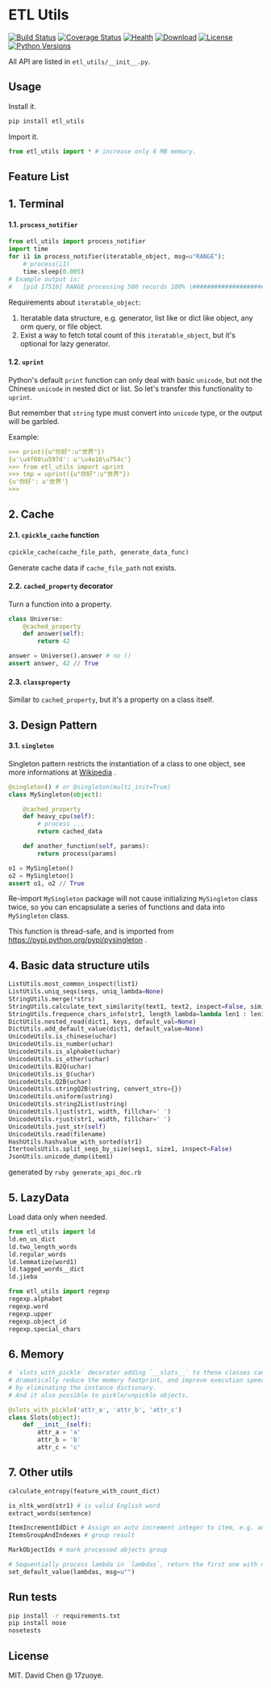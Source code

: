 ETL Utils
========================
[![Build Status](https://img.shields.io/travis/17zuoye/etl_utils/master.svg?style=flat)](https://travis-ci.org/17zuoye/etl_utils)
[![Coverage Status](https://coveralls.io/repos/17zuoye/etl_utils/badge.svg)](https://coveralls.io/r/17zuoye/etl_utils)
[![Health](https://landscape.io/github/17zuoye/etl_utils/master/landscape.svg?style=flat)](https://landscape.io/github/17zuoye/etl_utils/master)
[![Download](https://img.shields.io/pypi/dm/etl_utils.svg?style=flat)](https://pypi.python.org/pypi/etl_utils)
[![License](https://img.shields.io/pypi/l/etl_utils.svg?style=flat)](https://pypi.python.org/pypi/etl_utils)
[![Python Versions](https://img.shields.io/pypi/pyversions/etl_utils.svg?style=flat)](https://pypi.python.org/pypi/etl_utils)


All API are listed in `etl_utils/__init__.py`.

Usage
------------------------

Install it.
```bash
pip install etl_utils
```

Import it.
```python
from etl_utils import * # increase only 6 MB memory.
```

Feature List
------------------------

## 1. Terminal

#### 1.1. `process_notifier`

```python
from etl_utils import process_notifier
import time
for i1 in process_notifier(iteratable_object, msg=u"RANGE"):
    # process(i1)
    time.sleep(0.005)
# Example output is:
#   [pid 17510] RANGE processing 500 records 100% |###################################################################################################################| 166.61 items/s
```

Requirements about `iteratable_object`:

1. Iteratable data structure, e.g. generator, list like or dict like object, any orm query, or file object.
2. Exist a way to fetch total count of this `iteratable_object`, but it's optional for lazy generator.

#### 1.2. `uprint`
Python's default `print` function can only deal with basic `unicode`, but not the Chinese
`unicode` in nested dict or list. So let's transfer this functionality to `uprint`.

But remember that `string` type must convert into `unicode` type, or the output will be garbled.

Example:
```markdown
>>> print({u"你好":u"世界"})
{u'\u4f60\u597d': u'\u4e16\u754c'}
>>> from etl_utils import uprint
>>> tmp = uprint({u"你好":u"世界"})
{u'你好': u'世界'}
>>>
```


## 2. Cache

#### 2.1. `cpickle_cache` function
```python
cpickle_cache(cache_file_path, generate_data_func)
```
Generate cache data if `cache_file_path` not exists.


#### 2.2. `cached_property` decorator
Turn a function into a property.

```python
class Universe:
    @cached_property
    def answer(self):
        return 42

answer = Universe().answer # no ()
assert answer, 42 // True
```

#### 2.3. `classproperty`
Similar to `cached_property`, but it's a property on a class itself.


## 3. Design Pattern

#### 3.1. `singleton`
Singleton pattern restricts the instantiation of a class to one object,
see more informations at [Wikipedia](http://en.wikipedia.org/wiki/Singleton_pattern) .

```python
@singleton() # or @singleton(multi_init=True)
class MySingleton(object):

    @cached_property
    def heavy_cpu(self):
        # process ...
        return cached_data

    def another_function(self, params):
        return process(params)

o1 = MySingleton()
o2 = MySingleton()
assert o1, o2 // True
```

Re-import `MySingleton` package will not cause initializing `MySingleton` class twice, so you
 can encapsulate a series of functions and data into `MySingleton` class.

This function is thread-safe, and is imported from https://pypi.python.org/pypi/pysingleton .

## 4. Basic data structure utils

```python
ListUtils.most_common_inspect(list1)
ListUtils.uniq_seqs(seqs, uniq_lambda=None)
StringUtils.merge(*strs)
StringUtils.calculate_text_similarity(text1, text2, inspect=False, similar_rate_baseline=0.0, skip_special_chars=False)
StringUtils.frequence_chars_info(str1, length_lambda=lambda len1 : len1)
DictUtils.nested_read(dict1, keys, default_val=None)
DictUtils.add_default_value(dict1, default_value=None)
UnicodeUtils.is_chinese(uchar)
UnicodeUtils.is_number(uchar)
UnicodeUtils.is_alphabet(uchar)
UnicodeUtils.is_other(uchar)
UnicodeUtils.B2Q(uchar)
UnicodeUtils.is_Q(uchar)
UnicodeUtils.Q2B(uchar)
UnicodeUtils.stringQ2B(ustring, convert_strs={})
UnicodeUtils.uniform(ustring)
UnicodeUtils.string2List(ustring)
UnicodeUtils.ljust(str1, width, fillchar=' ')
UnicodeUtils.rjust(str1, width, fillchar=' ')
UnicodeUtils.just_str(self)
UnicodeUtils.read(filename)
HashUtils.hashvalue_with_sorted(str1)
ItertoolsUtils.split_seqs_by_size(seqs1, size1, inspect=False)
JsonUtils.unicode_dump(item1)
```

generated by `ruby generate_api_doc.rb`


## 5. LazyData
Load data only when needed.

```python
from etl_utils import ld
ld.en_us_dict
ld.two_length_words
ld.regular_words
ld.lemmatize(word1)
ld.tagged_words__dict
ld.jieba

from etl_utils import regexp
regexp.alphabet
regexp.word
regexp.upper
regexp.object_id
regexp.special_chars
```

## 6. Memory

```python
# `slots_with_pickle` decorator adding `__slots__` to these classes can
# dramatically reduce the memory footprint, and improve execution speed
# by eliminating the instance dictionary.
# And it also possible to pickle/unpickle objects.

@slots_with_pickle('attr_a', 'attr_b', 'attr_c')
class Slots(object):
    def __init__(self):
        attr_a = 'a'
        attr_b = 'b'
        attr_c = 'c'
```

## 7. Other utils

```python
calculate_entropy(feature_with_count_dict)

is_nltk_word(str1) # is valid English word
extract_words(sentence)

ItemIncrementIdDict # Assign an auto increment integer to item, e.g. an object_id
ItemsGroupAndIndexes # group result

MarkObjectIds # mark processed objects group

# Sequentially process lambda in `lambdas`, return the first one with no exception.
set_default_value(lambdas, msg=u"")
```

Run tests
------------------------
```bash
pip install -r requirements.txt
pip install nose
nosetests
```

License
------------------------
MIT. David Chen @ 17zuoye.
